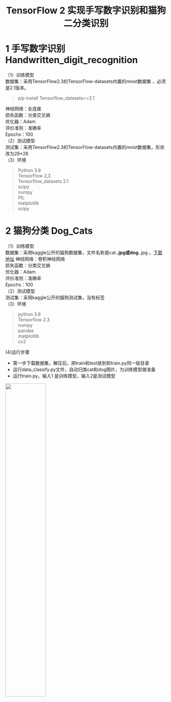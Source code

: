 # <center>TensorFlow 2 实现手写数字识别和猫狗二分类识别</center>

# 1 手写数字识别 Handwritten_digit_recognition
（1）训练模型  
数据集：采用TensorFlow2.3的TensorFlow-datasets内置的mnist数据集 ，必须是2.1版本。  
> pip install Tensorflow_datasets==2.1 

神经网络：全连接  
损失函数：分类交叉熵  
优化器：Adam  
评价准则：准确率  
Epochs：100  
（2）测试模型  
测试集：采用TensorFlow2.3的TensorFlow-datasets内置的mnist数据集，形状改为28*28  
（3）环境  
> Python 3.8  
TensorFlow 2,3  
Tensorflow_datasets 2.1  
scipy  
numpy  
PIL  
matplotlib  
scipy  

# 2 猫狗分类 Dog_Cats
（1）训练模型  
数据集：采用kaggle公开的猫狗数据集，文件名称是cat.**.jpg或dog.**.jpg  。[下载地址](https://www.kaggle.com/c/dogs-vs-cats)
神经网络：卷积神经网络  
损失函数：分类交叉熵  
优化器：Adam  
评价准则：准确率  
Epochs：100  
（2）测试模型  
测试集：采用kaggle公开的猫狗测试集，没有标签  
（3）环境  
> python 3.8  
Tensorflow 2.3  
numpy   
pandas  
matplotlib  
cv2  

(4)运行步骤
+ 第一步下载数据集，解压后，把train和test放到和train.py同一级目录
+ 运行data_classify.py文件，自动归类cat和dog图片，为训练模型做准备
+ 运行train.py。输入1 是训练模型，输入2是测试模型
<img src="https://cdn.nlark.com/yuque/0/2021/png/1780216/1625292906904-d43bb33e-2ebc-46cf-a54b-1a992c21ac69.png?x-oss-process=image%2Fresize%2Cw_399" width="50%">
